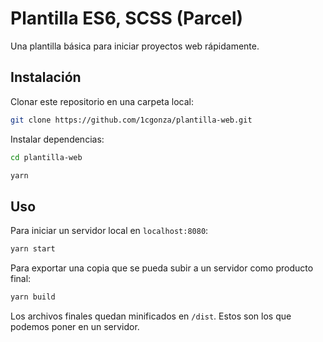 # Plantilla ES6, SCSS (Parcel)

Una plantilla básica para iniciar proyectos web rápidamente.

## Instalación

Clonar este repositorio en una carpeta local:

```bash
git clone https://github.com/1cgonza/plantilla-web.git
```

Instalar dependencias:

```bash
cd plantilla-web

yarn
```

## Uso

Para iniciar un servidor local en `localhost:8080`:

```bash
yarn start
```

Para exportar una copia que se pueda subir a un servidor como producto final:

```bash
yarn build
```

Los archivos finales quedan minificados en `/dist`. Estos son los que podemos poner en un servidor.
